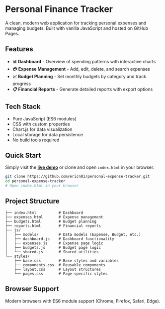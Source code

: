 # Personal Finance Tracker

A clean, modern web application for tracking personal expenses and managing budgets. Built with vanilla JavaScript and hosted on GitHub Pages.

## Features

- **📊 Dashboard** - Overview of spending patterns with interactive charts
- **💳 Expense Management** - Add, edit, delete, and search expenses
- **📈 Budget Planning** - Set monthly budgets by category and track progress
- **📋 Financial Reports** - Generate detailed reports with export options

## Tech Stack

- Pure JavaScript (ES6 modules)
- CSS with custom properties
- Chart.js for data visualization
- Local storage for data persistence
- No build tools required

## Quick Start

Simply visit the **[live demo](https://ericn01.github.io/personal-expense-tracker/)** or clone and open `index.html` in your browser.

```bash
git clone https://github.com/ericn01/personal-expense-tracker.git
cd personal-expense-tracker
# Open index.html in your browser
```

## Project Structure

```
├── index.html          # Dashboard
├── expenses.html       # Expense management
├── budgets.html        # Budget planning
├── reports.html        # Financial reports
├── js/
│   ├── models/         # Data models (Expense, Budget, etc.)
│   ├── dashboard.js    # Dashboard functionality
│   ├── expenses.js     # Expense page logic
│   ├── budgets.js      # Budget page logic
│   └── shared.js       # Shared utilities
└── styles/
    ├── base.css        # Base styles and variables
    ├── components.css  # Reusable components
    ├── layout.css      # Layout structures
    └── pages.css       # Page-specific styles
```

## Browser Support

Modern browsers with ES6 module support (Chrome, Firefox, Safari, Edge).
